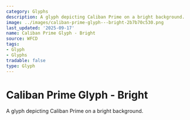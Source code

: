 ```yaml
---
category: Glyphs
description: A glyph depicting Caliban Prime on a bright background.
image: ../images/caliban-prime-glyph---bright-2b7b70c530.png
last_updated: '2025-09-17'
name: Caliban Prime Glyph - Bright
source: WFCD
tags:
- Glyph
- Glyphs
tradable: false
type: Glyph
---
```


# Caliban Prime Glyph - Bright

A glyph depicting Caliban Prime on a bright background.


